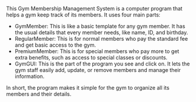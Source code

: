 This Gym Membership Management System is a computer program that helps a gym keep track of its members. It uses four main parts:

- GymMember: This is like a basic template for any gym member. It has the usual details that every member needs, like name, ID, and birthday.
- RegularMember: This is for normal members who pay the standard fee and get basic access to the gym.
- PremiumMember: This is for special members who pay more to get extra benefits, such as access to special classes or discounts.
- GymGUI: This is the part of the program you see and click on. It lets the gym staff easily add, update, or remove members and manage their information.
  
In short, the program makes it simple for the gym to organize all its members and their details.
